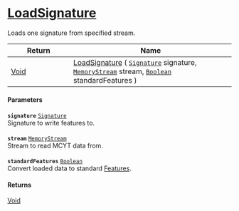 # [LoadSignature](./MCYTLoader--LoadSignature.md)

Loads one signature from specified stream.

| Return<div><a href="#"><img width=225></a></div> | Name<div><a href="#"><img width=525></a></div> | 
| --- | --- | 
| [Void](https://docs.microsoft.com/en-us/dotnet/api/System.Void) | [LoadSignature](./MCYTLoader--LoadSignature.md) ( [`Signature`](./../../Signature.md) signature, [`MemoryStream`](https://docs.microsoft.com/en-us/dotnet/api/System.IO.MemoryStream) stream, [`Boolean`](https://docs.microsoft.com/en-us/dotnet/api/System.Boolean) standardFeatures ) | 


#### Parameters
**`signature`**  [`Signature`](./../../Signature.md)<br>Signature to write features to.<br><br>**`stream`**  [`MemoryStream`](https://docs.microsoft.com/en-us/dotnet/api/System.IO.MemoryStream)<br>Stream to read MCYT data from.<br><br>**`standardFeatures`**  [`Boolean`](https://docs.microsoft.com/en-us/dotnet/api/System.Boolean)<br>Convert loaded data to standard [Features](https://github.com/sigstat/sigstat/blob/develop/docs/md/SigStat/Common/Features.md).
#### Returns
[Void](https://docs.microsoft.com/en-us/dotnet/api/System.Void)<br>
